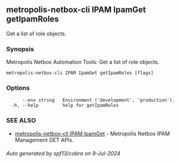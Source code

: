 ## metropolis-netbox-cli IPAM IpamGet getIpamRoles

Get a list of role objects.

### Synopsis


Metropolis Netbox Automation Tools:
  Get a list of role objects.

```
metropolis-netbox-cli IPAM IpamGet getIpamRoles [flags]
```

### Options

```
      --env string   Environment ('development', 'production').
  -h, --help         help for getIpamRoles
```

### SEE ALSO

* [metropolis-netbox-cli IPAM IpamGet]()	 - Metropolis Netbox IPAM Management GET APIs.

###### Auto generated by spf13/cobra on 9-Jul-2024
